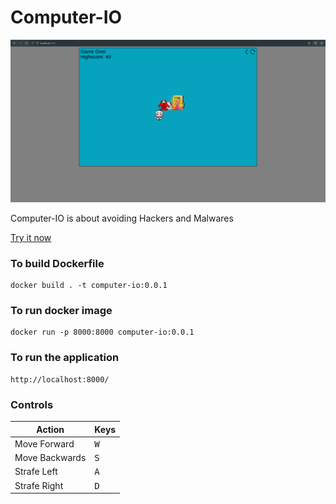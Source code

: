 # Computer-IO

![](res/screenshot1.png)

Computer-IO is about avoiding Hackers and Malwares

[Try it now](https://thegamedevdude.github.io/Computer-IO/)

### To build Dockerfile
```
docker build . -t computer-io:0.0.1 
```

### To run docker image
```
docker run -p 8000:8000 computer-io:0.0.1 
```

### To run the application
```
http://localhost:8000/
```

### Controls
| Action | Keys |
|--------|------|
|Move Forward|<KBD>W</KBD>|
|Move Backwards|<KBD>S</KBD>|
|Strafe Left|<KBD>A</KBD>|
|Strafe Right|<KBD>D</KBD>|
